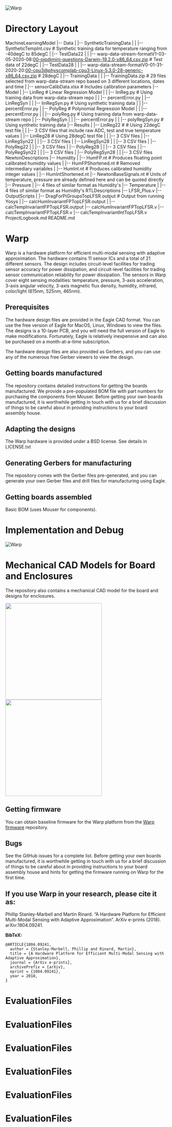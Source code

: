 ![Warp](images/warp-revA-arch.png?raw=true "Warp")

# Directory Layout
MachineLearningModel
   |-- Data
   |   |-- SyntheticTrainingData
   |   |   |-- SyntheticTempInt.csv # Synthetic training data for temperature ranging from -40degC to 85degC
   |   |-- TestData22
   |   |   |-- warp-data-stream-formatV1-03-05-2020-08:00-pip@mini-questions-Darwin-19.2.0-x86_64.csv.zip # Test data of 22degC 
   |   |-- TestData28
   |   |   |-- warp-data-stream-formatV0-01-31-2020-20:00-cpu3@physcomplab-cpu3-Linux-5.3.0-28-generic-x86_64.csv.zip # 28degC
   |   |-- TrainingData
   |   |   |-- TrainingData.zip # 29 files selected from warp-data-stream repo based on 3 different locations, dates and time 
   |   |-- sensorCalibData.xlsx # Includes calibration parameters
   |-- Model
   |   |-- LinReg # Linear Regression Model
   |   |   |-- linReg.py # Using training data from warp-data-stream repo
   |   |   |-- percentError.py
   |   |-- LinRegSyn
   |   |   |-- linRegSyn.py # Using synthetic training data 
   |   |   |-- percentError.py
   |   |-- PolyReg # Polynomial Regression Model
   |   |   |-- percentError.py 
   |   |   |-- polyReg.py # Using training data from warp-data-stream repo
   |   |-- PolyRegSyn
   |   |   |-- percentError.py
   |   |   |-- polyRegSyn.py # Using synthetic training data 
   |-- Results
   |   |-- LinReg22 # # Using 22degC test file
   |   |   |-- 3 CSV files that include raw ADC, test and true temperature values 
   |   |-- LinReg28 # Using 28degC test file
   |   |   |-- 3 CSV files 
   |   |-- LinRegSyn22
   |   |   |-- 3 CSV files 
   |   |-- LinRegSyn28
   |   |   |-- 3 CSV files 
   |   |-- PolyReg22
   |   |   |-- 3 CSV files 
   |   |-- PolyReg28
   |   |   |-- 3 CSV files 
   |   |-- PolyRegSyn22
   |   |   |-- 3 CSV files 
   |   |-- PolyRegSyn28
   |   |   |-- 3 CSV files 
NewtonDescriptions
   |-- Humidity
   |   |-- HumFP.nt # Produces floating point calibrated humidity values
   |   |-- HumFPShortened.nt # Removed intermediary variables
   |   |-- HumInt.nt # Produces calibrated humidity integer values
   |   |-- HumIntShortened.nt
   |-- NewtonBaseSignals.nt # Units of temperature, pressure are already defined here and can be quoted directly
   |-- Pressure
   |   |-- 4 files of similar format as Humidity's
   |-- Temperature
   |   |-- 4 files of similar format as Humidity's
RTLDescriptions
   |-- LFSR_Plus.v
   |-- OutputScripts
   |   |-- DragForPiGroupsTopLFSR.output # Output from running Yosys
   |   |-- calcHumInvariantFPTopLFSR.output
   |   |-- calcTempInvariantFPTopLFSR.output
   |-- calcHumInvariantFPTopLFSR.v
   |-- calcTempInvariantFPTopLFSR.v
   |-- calcTempInvariantIntTopLFSR.v
ProjectLogbook.md
README.md

# Warp
Warp is a hardware platform for efficient multi-modal sensing with adaptive approximation. The hardware contains 11 sensor ICs and a total of 21 different sensors. The design includes circuit-level facilities for trading sensor accuracy for power dissipation, and circuit-level facilities for trading sensor communication reliability for power dissipation. The sensors in Warp cover eight sensing modalities: temperature, pressure, 3-axis acceleration, 3-axis angular velocity, 3-axis magnetic flux density, humidity, infrared, color/light (615nm, 525nm, 465nm).


## Prerequisites
The hardware design files are provided in the Eagle CAD format. You can use the free version of Eagle for MacOS, Linux, Windows to view the files. The designs is a 10-layer PCB, and you will need the full version of Eagle to make modifications. Fortunately, Eagle is relatively inexpensive and can also be purchased on a month-at-a-time subscription.

The hardware design files are also provided as Gerbers, and you can use any of the numerous free Gerber viewers to view the design.


## Getting boards manufactured
The repository contains detailed instructions for getting the boards manufactured. We provide a pre-populated BOM file with part numbers for purchasing the components from Mouser. Before getting your own boards manufactured, it is worthwhile getting in touch with us for a brief discussion of things to be careful about in providing instructions to your board assembly house.


## Adapting the designs
The Warp hardware is provided under a BSD license. See details in LICENSE.txt


## Generating Gerbers for manufacturing
The repository comes with the Gerber files pre-generated, and you can generate your own Gerber files and drill files for manufacturing using Eagle.


## Getting boards assembled
Basic BOM (uses Mouser for components).


# Implementation and Debug
![Warp](images/warp-revA-implementation-and-debug.png?raw=true "Warp")


# Mechanical CAD Models for Board and Enclosures
The repository also contains a mechanical CAD model for the board and designs for enclosures.

<img src="images/warp-revA-enclosure-bottom-and-board.png" height="300"><img src="images/warp-revA-enclosure-top-bottom-and-board.png" height="300">

## Getting firmware
You can obtain baseline firmware for the Warp platform from the [Warp firmware](https://github.com/physical-computation/Warp-firmware) repository.


## Bugs
See the GitHub issues for a complete list. Before getting your own boards manufactured, it is worthwhile getting in touch with us for a brief discussion of things to be careful about in providing instructions to your board assembly house and hints for getting the firmware running on Warp for the first time.


## If you use Warp in your research, please cite it as:
Phillip Stanley-Marbell and Martin Rinard. “A Hardware Platform for Efficient Multi-Modal Sensing with Adaptive Approximation”. ArXiv e-prints (2018). arXiv:1804.09241.

**BibTeX:**
````
@ARTICLE{1804.09241,
  author = {Stanley-Marbell, Phillip and Rinard, Martin},
  title = {A Hardware Platform for Efficient Multi-Modal Sensing with Adaptive Approximation},
  journal = {ArXiv e-prints},
  archivePrefix = {arXiv},
  eprint = {1804.09241},
  year = 2018,
}
````
# EvaluationFiles
# EvaluationFiles
# EvaluationFiles
# EvaluationFiles
# EvaluationFiles
# EvaluationFiles
